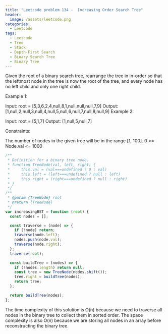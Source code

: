 ```yaml
---
title: "Leetcode problem 134 -  Increasing Order Search Tree"
header:
  image: /assets/leetcode.png
categories:
  - Leetcode
tags:
  - Leetcode
  - Tree
  - Stack
  - Depth-First Search
  - Binary Search Tree
  - Binary Tree
---
```


Given the root of a binary search tree, rearrange the tree in in-order so that the leftmost node in the tree is now the root of the tree, and every node has no left child and only one right child.

Example 1:

Input: root = [5,3,6,2,4,null,8,1,null,null,null,7,9]
Output: [1,null,2,null,3,null,4,null,5,null,6,null,7,null,8,null,9]
Example 2:

Input: root = [5,1,7]
Output: [1,null,5,null,7]

Constraints:

The number of nodes in the given tree will be in the range [1, 100].
0 <= Node.val <= 1000

```js
/**
 * Definition for a binary tree node.
 * function TreeNode(val, left, right) {
 *     this.val = (val===undefined ? 0 : val)
 *     this.left = (left===undefined ? null : left)
 *     this.right = (right===undefined ? null : right)
 * }
 */
/**
 * @param {TreeNode} root
 * @return {TreeNode}
 */
var increasingBST = function (root) {
  const nodes = [];

  const traverse = (node) => {
    if (!node) return;
    traverse(node.left);
    nodes.push(node.val);
    traverse(node.right);
  };
  traverse(root);

  const buildTree = (nodes) => {
    if (!nodes.length) return null;
    const tree = new TreeNode(nodes.shift());
    tree.right = buildTree(nodes);
    return tree;
  };

  return buildTree(nodes);
};
```

The time complexity of this solution is O(n) because we need to traverse all nodes in the binary tree to collect them in sorted order. The space complexity is also O(n) because we are storing all nodes in an array before reconstructing the binary tree.
